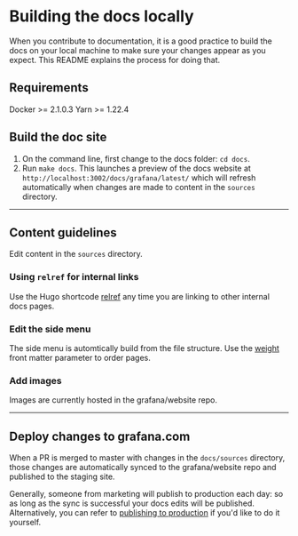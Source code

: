 # Building the docs locally

When you contribute to documentation, it is a good practice to build the docs on your local machine to make sure your changes appear as you expect. This README explains the process for doing that.

## Requirements

Docker >= 2.1.0.3
Yarn >= 1.22.4

## Build the doc site

1. On the command line, first change to the docs folder: `cd docs`.
1. Run `make docs`. This launches a preview of the docs website at `http://localhost:3002/docs/grafana/latest/` which will refresh automatically when changes are made to content in the `sources` directory.

---

## Content guidelines

Edit content in the `sources` directory.

### Using `relref` for internal links

Use the Hugo shortcode [relref](https://gohugo.io/content-management/cross-references/#use-ref-and-relref) any time you are linking to other internal docs pages.

### Edit the side menu

The side menu is automtically build from the file structure. Use the [weight](https://gohugo.io/templates/lists/#by-weight) front matter parameter to order pages.

### Add images

Images are currently hosted in the grafana/website repo.

---

## Deploy changes to grafana.com

When a PR is merged to master with changes in the `docs/sources` directory, those changes are automatically synced to the grafana/website repo and published to the staging site.

Generally, someone from marketing will publish to production each day: so as long as the sync is successful your docs edits will be published. Alternatively, you can refer to [publishing to production](https://github.com/grafana/website#publishing-to-production-grafanacom) if you'd like to do it yourself.
